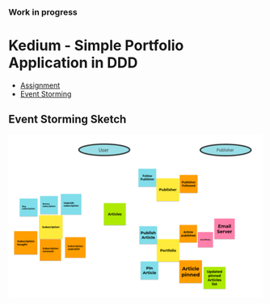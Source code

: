 ### Work in progress

# Kedium - Simple Portfolio Application in DDD

* [Assignment](https://softwareengineering.stackexchange.com/questions/420710/domain-driven-design-exercise)
* [Event Storming](https://jamboard.google.com/d/14dxNJDqJl2scTfnOUlq3__XgPmIBjyif1WgAyYsrfd4/edit?usp=sharing)

## Event Storming Sketch

![Event Storming Sketch image](event-storming.png)
